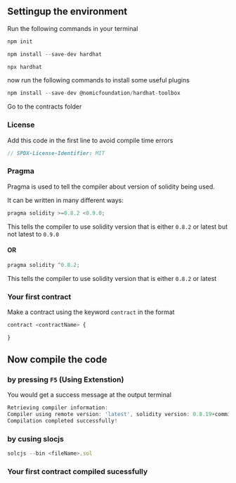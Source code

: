 
## Settingup the environment

Run the following commands in your terminal

```javascript
npm init

npm install --save-dev hardhat

npx hardhat
```
now run the following commands to install some useful plugins

```javascript
npm install --save-dev @nomicfoundation/hardhat-toolbox
```

Go to the contracts folder

### License

Add this code in the first line to avoid compile time errors

```javascript
// SPDX-License-Identifier: MIT
```

### Pragma

Pragma is used to tell the compiler about version of solidity being used.

It can be written in many different ways:

```javascript
pragma solidity >=0.8.2 <0.9.0;
```

This tells the compiler to use solidity version that is either `0.8.2` or latest but not latest to `0.9.0`

#### OR

```javascript
pragma solidity ^0.8.2;
```

This tells the compiler to use solidity version that is either `0.8.2` or latest

### Your first contract

Make a contract using the keyword `contract` in the format
```javascript
contract <contractName> {

}
```

## Now compile the code 

### by pressing `F5` (Using Extenstion)

You would get a success message at the output terminal
```javascript
Retrieving compiler information:
Compiler using remote version: 'latest', solidity version: 0.8.19+commit.7dd6d404.Emscripten.clang
Compilation completed successfully!
```
### by cusing slocjs
```javascript
solcjs --bin <fileName>.sol
```
### Your first contract compiled sucessfully